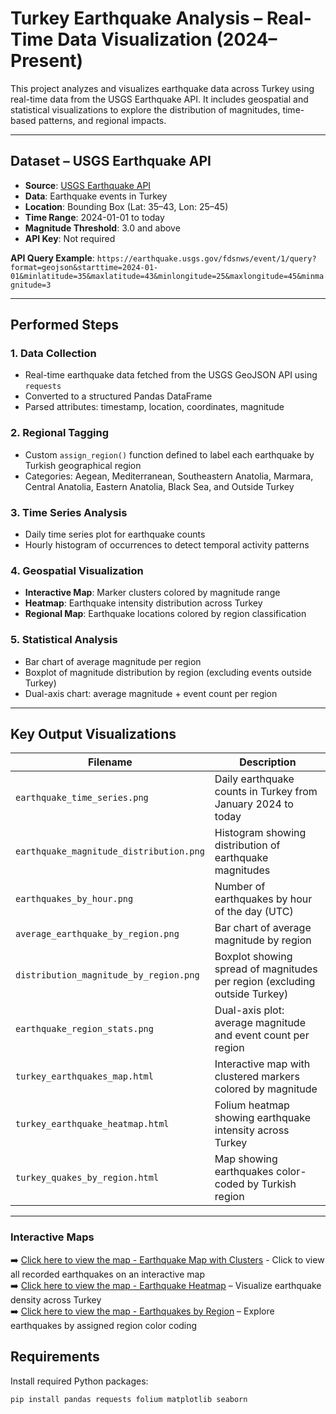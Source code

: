 # Turkey Earthquake Analysis – Real-Time Data Visualization (2024–Present)

This project analyzes and visualizes earthquake data across Turkey using real-time data from the USGS Earthquake API. It includes geospatial and statistical visualizations to explore the distribution of magnitudes, time-based patterns, and regional impacts.

---

## Dataset – USGS Earthquake API

* **Source**: [USGS Earthquake API](https://earthquake.usgs.gov/fdsnws/event/1/)
* **Data**: Earthquake events in Turkey
* **Location**: Bounding Box (Lat: 35–43, Lon: 25–45)
* **Time Range**: 2024-01-01 to today
* **Magnitude Threshold**: 3.0 and above
* **API Key**: Not required

**API Query Example**:
`https://earthquake.usgs.gov/fdsnws/event/1/query?format=geojson&starttime=2024-01-01&minlatitude=35&maxlatitude=43&minlongitude=25&maxlongitude=45&minmagnitude=3`

---

## Performed Steps

### 1. Data Collection

* Real-time earthquake data fetched from the USGS GeoJSON API using `requests`
* Converted to a structured Pandas DataFrame
* Parsed attributes: timestamp, location, coordinates, magnitude

### 2. Regional Tagging

* Custom `assign_region()` function defined to label each earthquake by Turkish geographical region
* Categories: Aegean, Mediterranean, Southeastern Anatolia, Marmara, Central Anatolia, Eastern Anatolia, Black Sea, and Outside Turkey

### 3. Time Series Analysis

* Daily time series plot for earthquake counts
* Hourly histogram of occurrences to detect temporal activity patterns

### 4. Geospatial Visualization

* **Interactive Map**: Marker clusters colored by magnitude range
* **Heatmap**: Earthquake intensity distribution across Turkey
* **Regional Map**: Earthquake locations colored by region classification

### 5. Statistical Analysis

* Bar chart of average magnitude per region
* Boxplot of magnitude distribution by region (excluding events outside Turkey)
* Dual-axis chart: average magnitude + event count per region

---

## Key Output Visualizations


| Filename                                | Description                                                                |
| --------------------------------------- | -------------------------------------------------------------------------- |
| `earthquake_time_series.png`            | Daily earthquake counts in Turkey from January 2024 to today               |
| `earthquake_magnitude_distribution.png` | Histogram showing distribution of earthquake magnitudes                    |
| `earthquakes_by_hour.png`               | Number of earthquakes by hour of the day (UTC)                             |
| `average_earthquake_by_region.png`      | Bar chart of average magnitude by region                                   |
| `distribution_magnitude_by_region.png`  | Boxplot showing spread of magnitudes per region (excluding outside Turkey) |
| `earthquake_region_stats.png`           | Dual-axis plot: average magnitude and event count per region               |
| `turkey_earthquakes_map.html`           | Interactive map with clustered markers colored by magnitude                |
| `turkey_earthquake_heatmap.html`        | Folium heatmap showing earthquake intensity across Turkey                  |
| `turkey_quakes_by_region.html`          | Map showing earthquakes color-coded by Turkish region                      |

---

### Interactive Maps

➡️ [Click here to view the map - Earthquake Map with Clusters](https://esingamze.github.io/learning-portfolio/Python/Turkey-Earthquake-Analysis-2024/turkey_earthquakes_map.html) - Click to view all recorded earthquakes on an interactive map  
➡️ [Click here to view the map - Earthquake Heatmap](https://esingamze.github.io/learning-portfolio/Python/Turkey-Earthquake-Analysis-2024/turkey_earthquake_heatmap.html) – Visualize earthquake density across Turkey  
➡️ [Click here to view the map - Earthquakes by Region](https://esingamze.github.io/learning-portfolio/Python/Turkey-Earthquake-Analysis-2024/turkey_quakes_by_region.html) – Explore earthquakes by assigned region color coding  

## Requirements

Install required Python packages:

```bash
pip install pandas requests folium matplotlib seaborn
```


